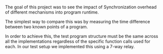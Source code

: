 The goal of this project was to see the impact of Synchronization overhead of different mechanisms into program runtime.

The simplest way to compare this was by measuring the time difference between two known points of a program.

In order to achieve this, the test program structure must be the same across all the implementations regardless of the specific function calls used for each. In our test setup we implemented this using a 7-way relay.
